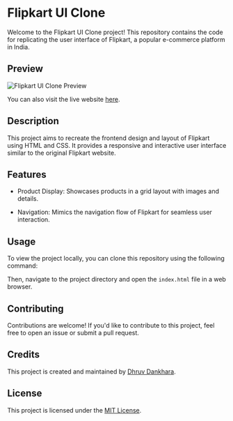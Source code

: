 # Flipkart UI Clone

Welcome to the Flipkart UI Clone project! This repository contains the code for replicating the user interface of Flipkart, a popular e-commerce platform in India.

## Preview

![Flipkart UI Clone Preview](https://flipkart-clone-by-dhruv.netlify.app/preview/preview.png)

You can also visit the live website [here](https://flipkart-clone-by-dhruv.netlify.app/).

## Description

This project aims to recreate the frontend design and layout of Flipkart using HTML and CSS. It provides a responsive and interactive user interface similar to the original Flipkart website.

## Features

- Product Display: Showcases products in a grid layout with images and details.

- Navigation: Mimics the navigation flow of Flipkart for seamless user interaction.




## Usage

To view the project locally, you can clone this repository using the following command:


Then, navigate to the project directory and open the `index.html` file in a web browser.

## Contributing

Contributions are welcome! If you'd like to contribute to this project, feel free to open an issue or submit a pull request.

## Credits

This project is created and maintained by [Dhruv Dankhara](https://github.com/dhruvdankhara).

## License

This project is licensed under the [MIT License](LICENSE).
